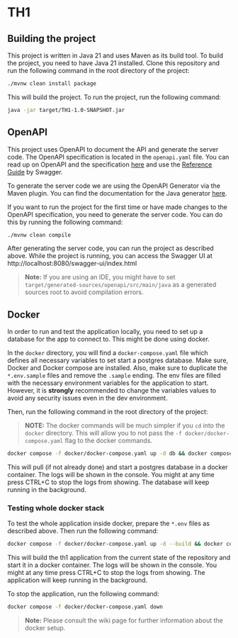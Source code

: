 # TH1

## Building the project

This project is written in Java 21 and uses Maven as its build tool.
To build the project, you need to have Java 21 installed.
Clone this repository and run the following command in the root directory of the project:

```bash
./mvnw clean install package
```

This will build the project.
To run the project, run the following command:

```bash
java -jar target/TH1-1.0-SNAPSHOT.jar
```

## OpenAPI

This project uses OpenAPI to document the API and generate the server code.
The OpenAPI specification is located in the `openapi.yaml` file.
You can read up on OpenAPI and the specification [here](https://spec.openapis.org/oas/v3.0.3) and use the
[Reference Guide](https://swagger.io/docs/specification/v3_0/about/) by Swagger.

To generate the server code we are using the OpenAPI Generator via the Maven plugin.
You can find the documentation for the Java generator [here](https://openapi-generator.tech/docs/generators/java/).

If you want to run the project for the first time or have made changes to the OpenAPI specification, you need to
generate the server code. You can do this by running the following command:

```bash
./mvnw clean compile
```

After generating the server code, you can run the project as described above.
While the project is running, you can access the Swagger UI at http://localhost:8080/swagger-ui/index.html

> **Note:** If you are using an IDE, you might have to set `target/generated-sources/openapi/src/main/java` as a
> generated sources root to avoid compilation errors.

## Docker

In order to run and test the application locally, you need to set up a database for the app to connect to. This might be
done using docker.

In the `docker` directory, you will find a `docker-compose.yaml` file which defines all necessary variables to set start
a postgres database. Make sure, Docker and Docker compose are installed. Also, make sure to duplicate the `*.env.sample`
files and remove the `.sample` ending. The env files are filled with the necessary environment variables for the
application
to start. However, it is **strongly** recommended to change the variables values to avoid any security issues even in
the dev environment.

Then, run the following command in the root directory of the project:

> **NOTE:** The docker commands will be much simpler if you `cd` into the `docker` directory. This will allow you to not
> pass the `-f docker/docker-compose.yaml` flag to the docker commands.

```bash
docker compose -f docker/docker-compose.yaml up -d db && docker compose -f docker/docker-compose.yaml logs -f
```

This will pull (if not already done) and start a postgres database in a docker container. The logs will be shown in the
console. You might at any time press CTRL+C to stop the logs from showing. The database will keep running in the
background.

### Testing whole docker stack

To test the whole application inside docker, prepare the `*.env` files as described above. Then run the following
command:

```bash
docker compose -f docker/docker-compose.yaml up -d --build && docker compose -f docker/docker-compose.yaml logs -f backend
```

This will build the th1 application from the current state of the repository and start it in a docker container. The
logs
will be shown in the console. You might at any time press CTRL+C to stop the logs from showing. The application will
keep
running in the background.

To stop the application, run the following command:

```bash
docker compose -f docker/docker-compose.yaml down
```

> **Note:** Please consult the wiki page for further information about the docker setup.
